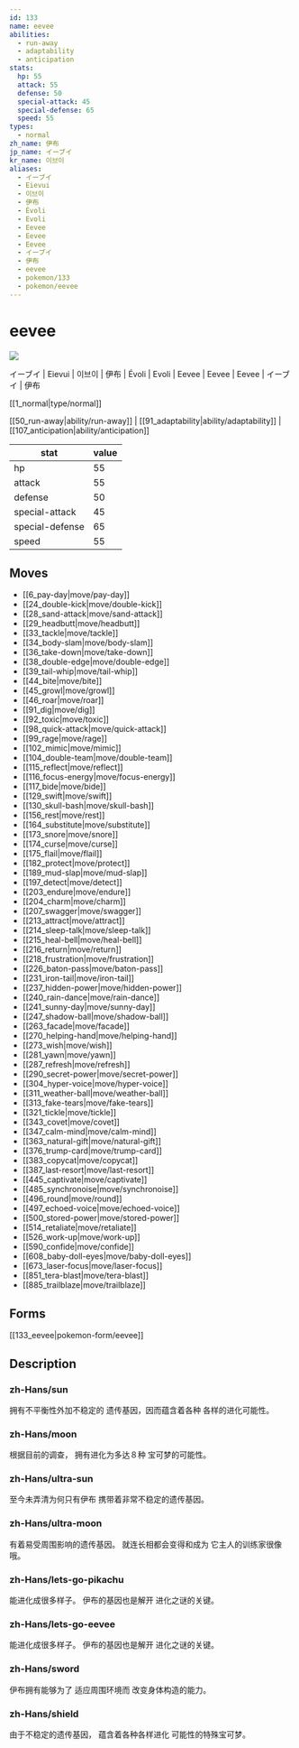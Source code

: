 ```yaml
---
id: 133
name: eevee
abilities:
  - run-away
  - adaptability
  - anticipation
stats:
  hp: 55
  attack: 55
  defense: 50
  special-attack: 45
  special-defense: 65
  speed: 55
types:
  - normal
zh_name: 伊布
jp_name: イーブイ
kr_name: 이브이
aliases:
  - イーブイ
  - Eievui
  - 이브이
  - 伊布
  - Évoli
  - Evoli
  - Eevee
  - Eevee
  - Eevee
  - イーブイ
  - 伊布
  - eevee
  - pokemon/133
  - pokemon/eevee
---
```

# eevee

![](https://raw.githubusercontent.com/PokeAPI/sprites/master/sprites/pokemon/133.png)

イーブイ | Eievui | 이브이 | 伊布 | Évoli | Evoli | Eevee | Eevee | Eevee | イーブイ | 伊布

[[1_normal|type/normal]]

[[50_run-away|ability/run-away]] | [[91_adaptability|ability/adaptability]] | [[107_anticipation|ability/anticipation]]

|stat|value|
|---|---|
|hp|55|
|attack|55|
|defense|50|
|special-attack|45|
|special-defense|65|
|speed|55|


## Moves

- [[6_pay-day|move/pay-day]]
- [[24_double-kick|move/double-kick]]
- [[28_sand-attack|move/sand-attack]]
- [[29_headbutt|move/headbutt]]
- [[33_tackle|move/tackle]]
- [[34_body-slam|move/body-slam]]
- [[36_take-down|move/take-down]]
- [[38_double-edge|move/double-edge]]
- [[39_tail-whip|move/tail-whip]]
- [[44_bite|move/bite]]
- [[45_growl|move/growl]]
- [[46_roar|move/roar]]
- [[91_dig|move/dig]]
- [[92_toxic|move/toxic]]
- [[98_quick-attack|move/quick-attack]]
- [[99_rage|move/rage]]
- [[102_mimic|move/mimic]]
- [[104_double-team|move/double-team]]
- [[115_reflect|move/reflect]]
- [[116_focus-energy|move/focus-energy]]
- [[117_bide|move/bide]]
- [[129_swift|move/swift]]
- [[130_skull-bash|move/skull-bash]]
- [[156_rest|move/rest]]
- [[164_substitute|move/substitute]]
- [[173_snore|move/snore]]
- [[174_curse|move/curse]]
- [[175_flail|move/flail]]
- [[182_protect|move/protect]]
- [[189_mud-slap|move/mud-slap]]
- [[197_detect|move/detect]]
- [[203_endure|move/endure]]
- [[204_charm|move/charm]]
- [[207_swagger|move/swagger]]
- [[213_attract|move/attract]]
- [[214_sleep-talk|move/sleep-talk]]
- [[215_heal-bell|move/heal-bell]]
- [[216_return|move/return]]
- [[218_frustration|move/frustration]]
- [[226_baton-pass|move/baton-pass]]
- [[231_iron-tail|move/iron-tail]]
- [[237_hidden-power|move/hidden-power]]
- [[240_rain-dance|move/rain-dance]]
- [[241_sunny-day|move/sunny-day]]
- [[247_shadow-ball|move/shadow-ball]]
- [[263_facade|move/facade]]
- [[270_helping-hand|move/helping-hand]]
- [[273_wish|move/wish]]
- [[281_yawn|move/yawn]]
- [[287_refresh|move/refresh]]
- [[290_secret-power|move/secret-power]]
- [[304_hyper-voice|move/hyper-voice]]
- [[311_weather-ball|move/weather-ball]]
- [[313_fake-tears|move/fake-tears]]
- [[321_tickle|move/tickle]]
- [[343_covet|move/covet]]
- [[347_calm-mind|move/calm-mind]]
- [[363_natural-gift|move/natural-gift]]
- [[376_trump-card|move/trump-card]]
- [[383_copycat|move/copycat]]
- [[387_last-resort|move/last-resort]]
- [[445_captivate|move/captivate]]
- [[485_synchronoise|move/synchronoise]]
- [[496_round|move/round]]
- [[497_echoed-voice|move/echoed-voice]]
- [[500_stored-power|move/stored-power]]
- [[514_retaliate|move/retaliate]]
- [[526_work-up|move/work-up]]
- [[590_confide|move/confide]]
- [[608_baby-doll-eyes|move/baby-doll-eyes]]
- [[673_laser-focus|move/laser-focus]]
- [[851_tera-blast|move/tera-blast]]
- [[885_trailblaze|move/trailblaze]]

## Forms



[[133_eevee|pokemon-form/eevee]]

## Description

### zh-Hans/sun

拥有不平衡性外加不稳定的
遗传基因，因而蕴含着各种
各样的进化可能性。

### zh-Hans/moon

根据目前的调查，
拥有进化为多达８种
宝可梦的可能性。

### zh-Hans/ultra-sun

至今未弄清为何只有伊布
携带着非常不稳定的遗传基因。

### zh-Hans/ultra-moon

有着易受周围影响的遗传基因。
就连长相都会变得和成为
它主人的训练家很像哦。

### zh-Hans/lets-go-pikachu

能进化成很多样子。
伊布的基因也是解开
进化之谜的关键。

### zh-Hans/lets-go-eevee

能进化成很多样子。
伊布的基因也是解开
进化之谜的关键。

### zh-Hans/sword

伊布拥有能够为了
适应周围环境而
改变身体构造的能力。

### zh-Hans/shield

由于不稳定的遗传基因，
蕴含着各种各样进化
可能性的特殊宝可梦。

